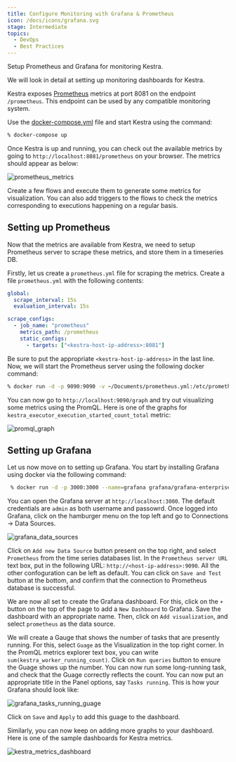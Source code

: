 ```yaml
---
title: Configure Monitoring with Grafana & Prometheus
icon: /docs/icons/grafana.svg
stage: Intermediate
topics:
  - DevOps
  - Best Practices
---
```


Setup Prometheus and Grafana for monitoring Kestra.

We will look in detail at setting up monitoring dashboards for Kestra.

Kestra exposes [Prometheus](https://prometheus.io/) metrics at port 8081 on the endpoint `/prometheus`. This endpoint can be used by any compatible monitoring system.

Use the [docker-compose.yml](https://github.com/kestra-io/kestra/blob/develop/docker-compose.yml) file and start Kestra using the command: 

```sh
% docker-compose up
```

Once Kestra is up and running, you can check out the available metrics by going to `http://localhost:8081/prometheus` on your browser. The metrics should appear as below:

![prometheus_metrics](/docs/how-to-guides/setup-monitoring/prometheus_metrics.png)

Create a few flows and execute them to generate some metrics for visualization. You can also add triggers to the flows to check the metrics corresponding to executions happening on a regular basis.

## Setting up Prometheus

Now that the metrics are available from Kestra, we need to setup Prometheus server to scrape these metrics, and store them in a timeseries DB.

Firstly, let us create a `prometheus.yml` file for scraping the metrics. Create a file `prometheus.yml` with the following contents:

```yaml
global:
  scrape_interval: 15s
  evaluation_interval: 15s

scrape_configs:
  - job_name: "prometheus"
    metrics_path: /prometheus
    static_configs:
      - targets: ["<kestra-host-ip-address>:8081"]
```

Be sure to put the appropriate `<kestra-host-ip-address>` in the last line. Now, we will start the Prometheus server using the following docker command:

```sh
% docker run -d -p 9090:9090 -v ~/Documents/prometheus.yml:/etc/prometheus/prometheus.yml prom/prometheus
```

You can now go to `http://localhost:9090/graph` and try out visualizing some metrics using the PromQL. Here is one of the graphs for `kestra_executor_execution_started_count_total` metric:

![promql_graph](/docs/how-to-guides/setup-monitoring/promql_graph.png)

## Setting up Grafana

Let us now move on to setting up Grafana. You start by installing Grafana using docker via the following command:

```sh
 % docker run -d -p 3000:3000 --name=grafana grafana/grafana-enterprise
```

You can open the Grafana server at `http://localhost:3000`. The default credentials are `admin` as both username and passowrd. Once logged into Grafana, click on the hamburger menu on the top left and go to Connections -> Data Sources.

![grafana_data_sources](/docs/how-to-guides/setup-monitoring/grafana_data_sources.png)

Click on `Add new Data Source` button present on the top right, and select `Prometheus` from the time series databases list. In the `Prometheus server URL` text box, put in the following URL: `http://<host-ip-address>:9090`. All the other confoguration can be left as default. You can click on `Save and Test` button at the bottom, and confirm that the connection to Prometheus database is successful.

We are now all set to create the Grafana dashboard. For this, click on the `+` button on the top of the page to add a `New Dashboard` to Grafana. Save the dashboard with an appropriate name. Then, click on `Add visualization`, and select `prometheus` as the data source.

We will create a Gauge that shows the number of tasks that are presently running. For this, select `Guage` as the Visualization in the top right corner. In the PromQL metrics explorer text box, you can write `sum(kestra_worker_running_count)`. Click on `Run queries` button to ensure the Guage shows up the number. You can now run some long-running task, and check that the Guage correctly reflects the count. You can now put an appropriate title in the Panel options, say `Tasks running`. This is how your Grafana should look like:

![grafana_tasks_running_guage](/docs/how-to-guides/setup-monitoring/grafana_tasks_running_guage.png)

Click on `Save` and `Apply` to add this guage to the dashboard.

Similarly, you can now keep on adding more graphs to your dashboard. Here is one of the sample dashboards for Kestra metrics.

![kestra_metrics_dashboard](/docs/how-to-guides/setup-monitoring/kestra_metrics_dashboard.png)
